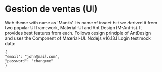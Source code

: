 # Gestion de ventas (UI)

Web theme with name as 'Mantis'. Its name of insect but we derived it from two popular UI framework, Material-UI and Ant Design (M-Ant-is). It provides best features from each. Follows design principle of AntDesign and uses the Component of Material-UI.
Nodejs v16.13.1
Login test mock data:
```
{
"email": "john@mail.com",
"password": "changeme"
}
```
